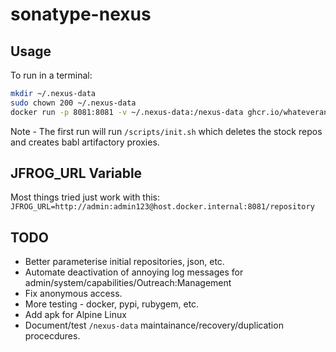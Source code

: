 # sonatype-nexus

## Usage
To run in a terminal:
```bash
mkdir ~/.nexus-data
sudo chown 200 ~/.nexus-data
docker run -p 8081:8081 -v ~/.nexus-data:/nexus-data ghcr.io/whateverany-3m/3m-sonatype/sonatype-nexus:0.0.0
```

Note - The first run will run `/scripts/init.sh` which deletes the stock repos and creates babl artifactory
proxies.

## JFROG_URL Variable
Most things tried just work with this:
`JFROG_URL=http://admin:admin123@host.docker.internal:8081/repository`

## TODO
* Better parameterise initial repositories, json, etc.
* Automate deactivation of  annoying log messages for admin/system/capabilities/Outreach:Management
* Fix anonymous access.
* More testing - docker, pypi, rubygem, etc.
* Add apk for Alpine Linux
* Document/test `/nexus-data` maintainance/recovery/duplication procecdures.

